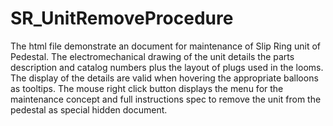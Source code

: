 # SR_UnitRemoveProcedure
The html file demonstrate an document for maintenance of Slip Ring unit of Pedestal. 
The electromechanical drawing of the unit details the parts description and catalog numbers plus the layout of plugs used in the looms.
The display of the details are valid when hovering the appropriate balloons as tooltips.
The mouse right click button displays the menu for the maintenance concept and full instructions spec to remove the unit from the pedestal as special hidden document. 

